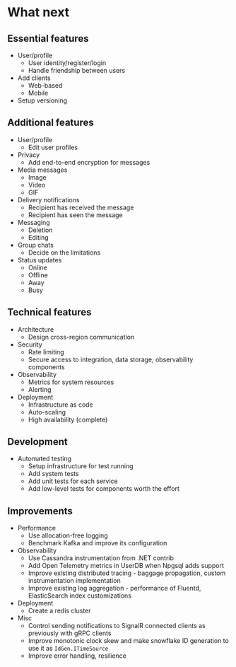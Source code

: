 # What next

## Essential features

* User/profile
  - User identity/register/login
  - Handle friendship between users
* Add clients
  - Web-based
  - Mobile
* Setup versioning

## Additional features

* User/profile
  - Edit user profiles
* Privacy
  - Add end-to-end encryption for messages
* Media messages
  - Image
  - Video
  - GIF
* Delivery notifications
  - Recipient has received the message
  - Recipient has seen the message
* Messaging
  - Deletion
  - Editing
* Group chats
  - Decide on the limitations
* Status updates
  - Online
  - Offline
  - Away
  - Busy

## Technical features

* Architecture
  - Design cross-region communication
* Security
  - Rate limiting
  - Secure access to integration, data storage, observability components
* Observability
  - Metrics for system resources
  - Alerting
* Deployment
  - Infrastructure as code
  - Auto-scaling
  - High availability (complete)

## Development

* Automated testing
  - Setup infrastructure for test running
  - Add system tests
  - Add unit tests for each service
  - Add low-level tests for components worth the effort

## Improvements

* Performance
  - Use allocation-free logging
  - Benchmark Kafka and improve its configuration
* Observability
  - Use Cassandra instrumentation from .NET contrib
  - Add Open Telemetry metrics in UserDB when Npgsql adds support
  - Improve existing distributed tracing - baggage propagation, custom instrumentation implementation
  - Improve existing log aggregation - performance of Fluentd, ElasticSearch index customizations
* Deployment
  - Create a redis cluster
* Misc
  - Control sending notifications to SignalR connected clients as previously with gRPC clients
  - Improve monotonic clock skew and make snowflake ID generation to use it as `IdGen.ITimeSource`
  - Improve error handling, resilience
